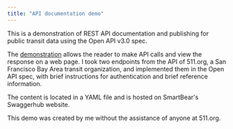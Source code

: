 ```yaml
---
title: "API documentation demo"
---
```


This is a demonstration of REST API documentation and publishing for public transit data using the Open API v3.0 spec. 

The [demonstration](https://app.swaggerhub.com/apis-docs/bennetthub500/511v2/1.0.0) allows the reader to make API calls and view the response on a web page. I took two endpoints from the API of 511.org, a San Francisco Bay Area transit organization, and implemented them in the Open API spec, with brief instructions for authentication and brief reference information.  

The content is located in a YAML file and is hosted on SmartBear's Swaggerhub website.  

This demo was created by me without the assistance of anyone at 511.org. 
